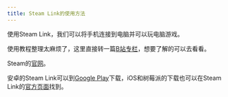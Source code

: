 ```yaml
---
title: Steam Link的使用方法
---
```


使用Steam Link，我们可以将手机连接到电脑并可以玩电脑游戏。

使用教程整理太麻烦了，这里直接转一篇[B站专栏](https://www.bilibili.com/read/cv2443526/)，想要了解的可以去看看。

Steam的[官网](https://store.steampowered.com/)。

安卓的Steam Link可以到[Google Play](https://play.google.com/store/apps/details?id=com.valvesoftware.steamlink)下载，iOS和树莓派的下载也可以在Steam Link的[官方页面](https://store.steampowered.com/steamlink/about)找到。

